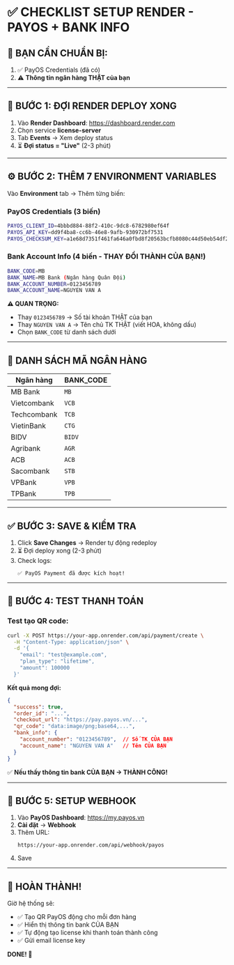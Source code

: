 # ✅ CHECKLIST SETUP RENDER - PAYOS + BANK INFO

## 📝 BẠN CẦN CHUẨN BỊ:

1. ✅ PayOS Credentials (đã có)
2. ⚠️ **Thông tin ngân hàng THẬT của bạn**

---

## 🚀 BƯỚC 1: ĐỢI RENDER DEPLOY XONG

1. Vào **Render Dashboard**: https://dashboard.render.com
2. Chọn service **license-server**
3. Tab **Events** → Xem deploy status
4. ⏳ **Đợi status = "Live"** (2-3 phút)

---

## ⚙️ BƯỚC 2: THÊM 7 ENVIRONMENT VARIABLES

Vào **Environment** tab → Thêm từng biến:

### PayOS Credentials (3 biến)

```bash
PAYOS_CLIENT_ID=4bbbd884-88f2-410c-9dc8-6782980ef64f
PAYOS_API_KEY=dd9f4ba8-cc6b-46e8-9afb-930972bf7531
PAYOS_CHECKSUM_KEY=a1e68d7351f461fa646a0fbd8f20563bcfb8080c44d50eb54df2f9ed9a0bfd7d
```

### Bank Account Info (4 biến - THAY ĐỔI THÀNH CỦA BẠN!)

```bash
BANK_CODE=MB
BANK_NAME=MB Bank (Ngân hàng Quân Đội)
BANK_ACCOUNT_NUMBER=0123456789
BANK_ACCOUNT_NAME=NGUYEN VAN A
```

**⚠️ QUAN TRỌNG:** 
- Thay `0123456789` → Số tài khoản THẬT của bạn
- Thay `NGUYEN VAN A` → Tên chủ TK THẬT (viết HOA, không dấu)
- Chọn `BANK_CODE` từ danh sách dưới

---

## 🏦 DANH SÁCH MÃ NGÂN HÀNG

| Ngân hàng | BANK_CODE |
|-----------|-----------|
| MB Bank | `MB` |
| Vietcombank | `VCB` |
| Techcombank | `TCB` |
| VietinBank | `CTG` |
| BIDV | `BIDV` |
| Agribank | `AGR` |
| ACB | `ACB` |
| Sacombank | `STB` |
| VPBank | `VPB` |
| TPBank | `TPB` |

---

## ✅ BƯỚC 3: SAVE & KIỂM TRA

1. Click **Save Changes** → Render tự động redeploy
2. ⏳ Đợi deploy xong (2-3 phút)
3. Check logs:
   ```
   ✅ PayOS Payment đã được kích hoạt!
   ```

---

## 🧪 BƯỚC 4: TEST THANH TOÁN

### Test tạo QR code:

```bash
curl -X POST https://your-app.onrender.com/api/payment/create \
  -H "Content-Type: application/json" \
  -d '{
    "email": "test@example.com",
    "plan_type": "lifetime",
    "amount": 100000
  }'
```

**Kết quả mong đợi:**
```json
{
  "success": true,
  "order_id": "...",
  "checkout_url": "https://pay.payos.vn/...",
  "qr_code": "data:image/png;base64,...",
  "bank_info": {
    "account_number": "0123456789",  // Số TK CỦA BẠN
    "account_name": "NGUYEN VAN A"   // Tên CỦA BẠN
  }
}
```

✅ **Nếu thấy thông tin bank CỦA BẠN → THÀNH CÔNG!**

---

## 📡 BƯỚC 5: SETUP WEBHOOK

1. Vào **PayOS Dashboard**: https://my.payos.vn
2. **Cài đặt** → **Webhook**
3. Thêm URL: 
   ```
   https://your-app.onrender.com/api/webhook/payos
   ```
4. Save

---

## 🎉 HOÀN THÀNH!

Giờ hệ thống sẽ:
- ✅ Tạo QR PayOS động cho mỗi đơn hàng
- ✅ Hiển thị thông tin bank CỦA BẠN
- ✅ Tự động tạo license khi thanh toán thành công
- ✅ Gửi email license key

**DONE! 🚀**

